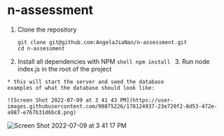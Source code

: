 # n-assessment

1. Clone the repository
    ```shell
    git clone git@github.com:AngelaJiaNan/n-assessment.git
    cd n-assessment
    ```
  2. Install all dependencies with NPM
    ```shell
    npm install
    ```
    3. Run node index.js in the root of the project
    
    * this will start the server and seed the database
    examples of what the database should look like:
    
    ![Screen Shot 2022-07-09 at 3 41 43 PM](https://user-images.githubusercontent.com/90875226/178124937-23e720f2-8d53-472e-a987-e767b31d6bc8.png)
![Screen Shot 2022-07-09 at 3 41 17 PM](https://user-images.githubusercontent.com/90875226/178124938-9a733f56-f703-457c-a0d5-eed747f7afa9.png)
    
    
